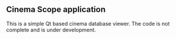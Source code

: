 ## Cinema Scope application

This is a simple Qt based cinema database viewer. The code is not complete and is under development. 
